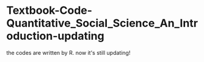 # Textbook-Code-Quantitative_Social_Science_An_Introduction-updating
the codes are written by R. now it's still updating!
